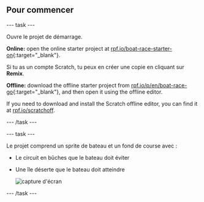 ## Pour commencer

\--- task \---

Ouvre le projet de démarrage.

**Online:** open the online starter project at [rpf.io/boat-race-starter-on](https://rpf.io/boat-race-starter-on){:target="_blank"}.

Si tu as un compte Scratch, tu peux en créer une copie en cliquant sur **Remix**.

**Offline:** download the offline starter project from [rpf.io/p/en/boat-race-go](https://rpf.io/p/en/boat-race-go){:target="_blank"}, and then open it using the offline editor.

If you need to download and install the Scratch offline editor, you can find it at [rpf.io/scratchoff](https://rpf.io/scratchoff).

\--- /task \---

\--- task \---

Le projet comprend un sprite de bateau et un fond de course avec :

- Le circuit en bûches que le bateau doit éviter
- Une île déserte que le bateau doit atteindre
    
    ![capture d'écran](images/boat-starter.png)

\--- /task \---